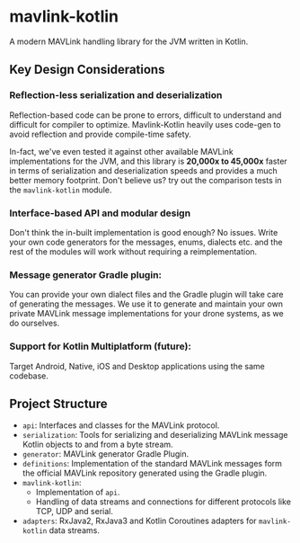 # mavlink-kotlin
A modern MAVLink handling library for the JVM written in Kotlin.

## Key Design Considerations

### Reflection-less serialization and deserialization

Reflection-based code can be prone to errors, difficult to understand and difficult for compiler to optimize.
Mavlink-Kotlin heavily uses code-gen to avoid reflection and provide compile-time safety.

In-fact, we've even tested it against other available MAVLink implementations for the JVM, and this library is
**20,000x to 45,000x** faster in terms of serialization and deserialization speeds and provides a much better memory
footprint. Don't believe us? try out the comparison tests in the `mavlink-kotlin` module.

### Interface-based API and modular design

Don't think the in-built implementation is good enough? No issues. Write your own code generators for the messages,
enums, dialects etc. and the rest of the modules will work without requiring a reimplementation.

### Message generator Gradle plugin:

You can provide your own dialect files and the Gradle plugin will take care of generating the messages. We use it to
generate and maintain your own private MAVLink message implementations for your drone systems, as we do ourselves.

### Support for Kotlin Multiplatform (future):

Target Android, Native, iOS and Desktop applications using the same codebase.

## Project Structure

- `api`: Interfaces and classes for the MAVLink protocol.
- `serialization`: Tools for serializing and deserializing MAVLink message Kotlin objects to and from a byte stream.
- `generator`: MAVLink generator Gradle Plugin.
- `definitions`: Implementation of the standard MAVLink messages form the official MAVLink repository generated using the Gradle plugin.
- `mavlink-kotlin`:
  - Implementation of `api`.
  - Handling of data streams and connections for different protocols like TCP, UDP and serial.
- `adapters`: RxJava2, RxJava3 and Kotlin Coroutines adapters for `mavlink-kotlin` data streams. 
